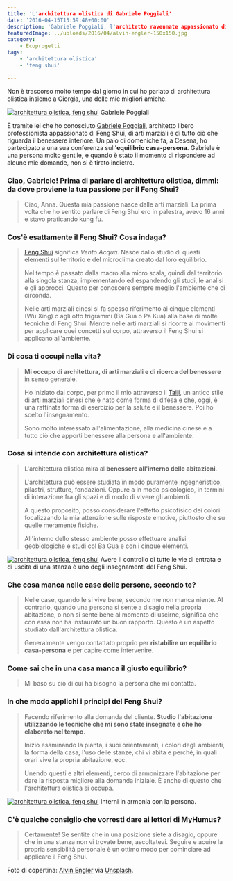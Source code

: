 ```yaml
---
title: 'L'architettura olistica di Gabriele Poggiali'
date: '2016-04-15T15:59:48+00:00'
description: 'Gabriele Poggiali, l'architetto ravennate appassionato di Feng Shui, di arti marziali e di architettura olistica'
featuredImage: ../uploads/2016/04/alvin-engler-150x150.jpg
category:
    - Ecoprogetti
tags:
    - 'architettura olistica'
    - 'feng shui'

---
```


Non è trascorso molto tempo dal giorno in cui ho parlato di architettura olistica insieme a Giorgia, una delle mie migliori amiche.

[![architettura olistica, feng shui](../uploads/2016/04/gabriele-poggiali-300x300.jpg)](https://myhumus.com/wp-content/uploads/2016/04/gabriele-poggiali.jpg)
Gabriele Poggiali

È tramite lei che ho conosciuto [Gabriele Poggiali](http://www.gabrielepoggiali.com), architetto libero professionista appassionato di Feng Shui, di arti marziali e di tutto ciò che riguarda il benessere interiore.
Un paio di domeniche fa, a Cesena, ho partecipato a una sua conferenza sull'**equilibrio casa-persona**. Gabriele è una persona molto gentile, e quando è stato il momento di rispondere ad alcune mie domande, non si è tirato indietro.

### Ciao, Gabriele! Prima di parlare di architettura olistica, dimmi: da dove proviene la tua passione per il Feng Shui?

> Ciao, Anna. Questa mia passione nasce dalle arti marziali. La prima volta che ho sentito parlare di Feng Shui ero in palestra, avevo 16 anni e stavo praticando kung fu.

### Cos'è esattamente il Feng Shui? Cosa indaga?

> [Feng Shui](http://www.gabrielepoggiali.com/fengshui/) significa *Vento Acqua*. Nasce dallo studio di questi elementi sul territorio e del microclima creato dal loro equilibrio.
>
> Nel tempo è passato dalla macro alla micro scala, quindi dal territorio alla singola stanza, implementando ed espandendo gli studi, le analisi e gli approcci. Questo per conoscere sempre meglio l'ambiente che ci circonda.
>
> Nelle arti marziali cinesi si fa spesso riferimento ai cinque elementi (Wu Xing) o agli otto trigrammi (Ba Gua o Pa Kua) alla base di molte tecniche di Feng Shui. Mentre nelle arti marziali si ricorre ai movimenti per applicare quei concetti sul corpo, attraverso il Feng Shui si applicano all'ambiente.

### Di cosa ti occupi nella vita?

> **Mi occupo di architettura, di arti marziali e di ricerca del benessere** in senso generale.
>
> Ho iniziato dal corpo, per primo il mio attraverso il [Taiji](http://www.gabrielepoggiali.com/taiji/), un antico stile di arti marziali cinesi che è nato come forma di difesa e che, oggi, è una raffinata forma di esercizio per la salute e il benessere. Poi ho scelto l'insegnamento.
>
> Sono molto interessato all'alimentazione, alla medicina cinese e a tutto ciò che apporti benessere alla persona e all'ambiente.

### Cosa si intende con architettura olistica?

> L'architettura olistica mira al **benessere all'interno delle abitazioni**.
>
> L'architettura può essere studiata in modo puramente ingegneristico, pilastri, strutture, fondazioni. Oppure a in modo psicologico, in termini di interazione fra gli spazi e di modo di vivere gli ambienti.
>
> A questo proposito, posso considerare l'effetto psicofisico dei colori focalizzando la mia attenzione sulle risposte emotive, piuttosto che su quelle meramente fisiche.
>
> All'interno dello stesso ambiente posso effettuare analisi geobiologiche e studi col Ba Gua e con i cinque elementi.

[![architettura olistica, feng shui](../uploads/2016/04/gabriele-poggiali-2.jpg)](https://myhumus.com/wp-content/uploads/2016/04/gabriele-poggiali-2.jpg)
Avere il controllo di tutte le vie di entrata e di uscita di una stanza è uno degli insegnamenti del Feng Shui.

### Che cosa manca nelle case delle persone, secondo te?

> Nelle case, quando le si vive bene, secondo me non manca niente. Al contrario, quando una persona si sente a disagio nella propria abitazione, o non si sente bene al momento di uscirne, significa che con essa non ha instaurato un buon rapporto. Questo è un aspetto studiato dall'architettura olistica.
>
> Generalmente vengo contattato proprio per **ristabilire un equilibrio casa-persona** e per capire come intervenire.

### Come sai che in una casa manca il giusto equilibrio?

> Mi baso su ciò di cui ha bisogno la persona che mi contatta.

### In che modo applichi i principi del Feng Shui?

> Facendo riferimento alla domanda del cliente. **Studio l'abitazione utilizzando le tecniche che mi sono state insegnate e che ho elaborato nel tempo**.
>
> Inizio esaminando la pianta, i suoi orientamenti, i colori degli ambienti, la forma della casa, l'uso delle stanze, chi vi abita e perché, in quali orari vive la propria abitazione, ecc.
>
> Unendo questi e altri elementi, cerco di armonizzare l'abitazione per dare la risposta migliore alla domanda iniziale. È anche di questo che l'architettura olistica si occupa.

[![architettura olistica, feng shui](../uploads/2016/04/gabriele-poggiali-1.jpg)](https://myhumus.com/wp-content/uploads/2016/04/gabriele-poggiali-1.jpg)
Interni in armonia con la persona.

### C'è qualche consiglio che vorresti dare ai lettori di MyHumus?

> Certamente! Se sentite che in una posizione siete a disagio, oppure che in una stanza non vi trovate bene, ascoltatevi. Seguire e acuire la propria sensibilità personale è un ottimo modo per cominciare ad applicare il Feng Shui.

Foto di copertina: [Alvin Engler](https://unsplash.com/englr) via [Unsplash](https://unsplash.com/search?utf8=%E2%9C%93&keyword=home&button=).
